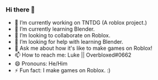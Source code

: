 ### Hi there 👋
- 🔭 I’m currently working on TNTDG (A roblox project.)
- 🌱 I’m currently learning Blender.
- 👯 I’m looking to collaborate on Roblox.
- 🤔 I’m looking for help with learning Blender.
- 💬 Ask me about how it's like to make games on Roblox!
- 📫 How to reach me: Luke || Overbloxed#0662
- 😄 Pronouns: He/Him
- ⚡ Fun fact: I make games on Roblox. :)

